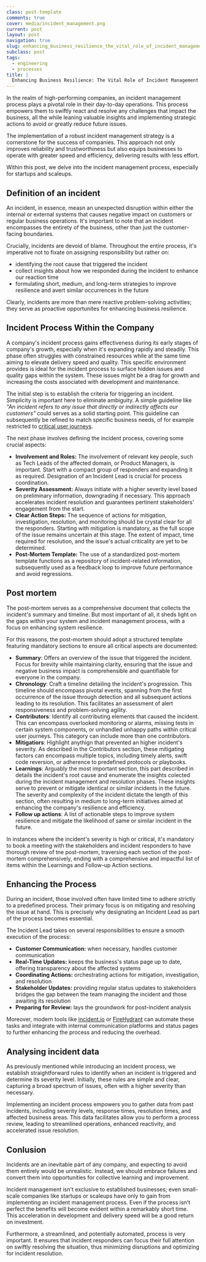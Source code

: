 ```yaml
---
class: post-template
comments: true
cover: media/incident_management.png
current: post
layout: post
navigation: true
slug: enhancing_business_resilience_the_vital_role_of_incident_management_for_startups_and_scaleups
subclass: post
tags:
  - engineering
  - processes
title: |
  Enhancing Business Resilience: The Vital Role of Incident Management for Startups and Scaleups
---
```


In the realm of high-performing companies, an incident management process plays a pivotal role in their day-to-day operations. This process empowers them to swiftly react and resolve any challenges that impact the business, all the while leaning valuable insights and implementing strategic actions to avoid or greatly reduce future issues.

The implementation of a robust incident management strategy is a cornerstone for the success of companies. This approach not only improves reliability and trustworthiness but also equips businesses to operate with greater speed and efficiency, delivering results with less effort.

Within this post, we delve into the incident management process, especially for startups and scaleups.

## Definition of an incident

An incident, in essence, measn an unexpected disruption within either the internal or external systems that causes negative impact on customers or regular business operations. It's important to note that an incident encompasses the entirety of the business, other than just the customer-facing boundaries.

Crucially, incidents are devoid of blame. Throughout the entire process, it's imperative not to fixate on assigning responsibility but rather on:

- identifying the root cause that triggered the incident
- collect insights about how we responded during the incident to enhance our reaction time
- formulating short, medium, and long-term strategies to improve resilience and avert similar occurrences in the future

Clearly, incidents are more than mere reactive problem-solving activities; they serve as proactive opportunites for enhancing business resilience.

## Incident Process Within the Company

A company's incident process gains effectiveness during its early stages of company's growth, especially when it's expanding rapidly and steadily. This phase often struggles with constrained resources while at the same time aiming to elevate delivery speed and quality. This specific environment provides is ideal for the incident process to surface hidden issues and quality gaps within the system. These issues might be a drag for growth and increasing the costs associated with development and maintenance.

The initial step is to establish the criteria for triggering an incident. Simplicity is important here to eliminate ambiguity. A simple guideline like _"An incident refers to any issue that directly or indirectly affects our customers"_ could serves as a solid starting point. This guideline can subsequently be refined to match specific business needs, of for example restricted to [critical user journeys](https://userpilot.com/blog/critical-user-journey/#:~:text=User%20Journey%20template.-,What%20is%20a%20critical%20user%20journey%3F,impact%20on%20revenue%20or%20retention.).

The next phase involves defining the incident process, covering some crucial aspects:

- **Involvement and Roles:** The involvement of relevant key people, such as Tech Leads of the affected domain, or Product Managers, is important. Start with a compact group of responders and expanding it as required. Designation of an Incident Lead is crucial for process coordination.
- **Severity Assessment:** Always initiate with a higher severity level based on preliminary information, downgrading if necessary. This approach accelerates incident resolution and guarantees pertinent stakeholders' engagement from the start.
- **Clear Action Steps:** The sequence of actions for mitigation, investigation, resolution, and monitoring should be crystal clear for all the responders. Starting with mitigation is mandatory, as the full scope of the issue remains uncertain at this stage. The extent of impact, time required for resolution, and the issue's actual criticality are yet to be determined.
- **Post-Mortem Template:** The use of a standardized post-mortem template functions as a repository of incident-related information, subsequently used as a feedback loop to improve future performance and avoid regressions.

## Post mortem

The post-mortem serves as a comprehensive document that collects the incident's summary and timeline. But most important of all, it sheds light on the gaps within your system and incident management process, with a focus on enhancing system resilience.

For this reasons, the post-mortem should adopt a structured template featuring mandatory sections to ensure all critical aspects are documented:

- **Summary**: Offers an overview of the issue that triggered the incident. Focus for brevity while maintaining clarity, ensuring that the issue and negative business impact is comprehensible and quantifiable for everyone in the company.
- **Chronology**: Craft a timeline detailing the incident's progression. This timeline should encompass pivotal events, spanning from the first occurrence of the issue through detection and all subsequent actions leading to its resolution. This facilitates an assessment of alert responsiveness and problem-solving agility.
- **Contributors**: Identify all contributing elements that caused the incident. This can encompass overlooked monitoring or alarms, missing tests in certain system components, or unhandled unhappy paths within critical user journeys. This category can include more than one contributors.
- **Mitigatiors**: Highlight anythign that prevented an higher incident's severity. As described in the Contributors section, these mitigating factors can encompass multiple topics, including timely alerts, swift code reversion, or adherence to predefined protocols or playbooks.
- **Learnings**: Arguably the most important section, this part described in details the incident's root cause and enumerate the insights colected during the incident management and resolution phases. These insights serve to prevent or mitigate identical or similar incidents in the future. The severity and complexity of the incident dictate the length of this section, often resulting in medium to long-term initiatives aimed at enhancing the company's resilience and efficiency.
- **Follow up actions**: A list of actionable steps to improve system resilience and mitigate the likelihood of same or similar incident in the future.

In instances where the incident's severity is high or critical, it's mandatory to book a meeting with the stakeholders and incident responders to have thorough review of tne post-mortem, traversing each section of the post-mortem comprehensively, ending with a comprehensive and impactful list of items within the Learnings and Follow-up Action sections.

## Enhancing the Process

During an incident, those involved often have limited time to adhere strictly to a predefined process. Their primary focus is on mitigating and resolving the issue at hand. This is precisely why designating an Incident Lead as part of the process becomes essential.

The Incident Lead takes on several responsibilities to ensure a smooth execution of the process:

- **Customer Communication:** when necessary, handles customer communication
- **Real-Time Updates:** keeps the business's status page up to date, offering transparency about the affected systems
- **Coordinating Actions:** orchestrating actions for mitigation, investigation, and resolution
- **Stakeholder Updates:** providing regular status updates to stakeholders bridges the gap between the team managing the incident and those awaiting its resolution
- **Preparing for Review:** lays the groundwork for post-incident analysis

Moreover, modern tools like [incident.io](https://incident.io/) or [FireHydrant](https://firehydrant.com/) can automate these tasks and integrate with internal communication platforms and status pages to further enhancing the process and reducing the overhead.

## Analysing incident data

As previously mentioned while introducing an incident process, we establish straightforward rules to identify when an incident is triggered and determine its severity level. Initially, these rules are simple and clear, capturing a broad spectrum of issues, often with a higher severity than necessary.

Implementing an incident process empowers you to gather data from past incidents, including severity levels, response times, resolution times, and affected business areas. This data facilitates allow you to perform a process review, leading to streamlined operations, enhanced reactivity, and accelerated issue resolution.

## Conlusion

Incidents are an inevitable part of any company, and expecting to avoid them entirely would be unrealistic. Instead, we should embrace failures and convert them into opportunities for collective learning and improvement.

Incident management isn't exclusive to established businesses; even small-scale companies like startups or scaleups have only to gain from implementing an incident management process. Even if the process isn't perfect the benefits will become evident within a remarkably short time. This acceleration in development and delivery speed will be a good return on investment.

Furthermore, a streamlined, and potentially automated, process is very important. It ensures that incident responders can focus their full attention on swiftly resolving the situation, thus minimizing disruptions and optimizing for incident resolution.
